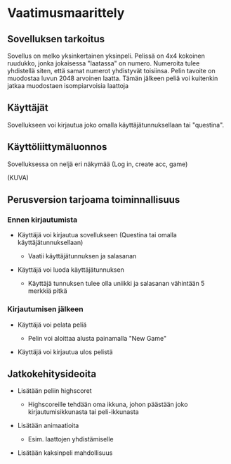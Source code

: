 # Vaatimusmaarittely

## Sovelluksen tarkoitus

Sovellus on melko yksinkertainen yksinpeli. Pelissä on 4x4 kokoinen ruudukko, jonka jokaisessa "laatassa" on numero. Numeroita tulee yhdistellä siten, että samat numerot yhdistyvät toisiinsa. Pelin tavoite on muodostaa luvun 2048 arvoinen laatta. Tämän jälkeen peliä voi kuitenkin jatkaa muodostaen isompiarvoisia laattoja

## Käyttäjät

Sovellukseen voi kirjautua joko omalla käyttäjätunnuksellaan tai "questina". 

## Käyttöliittymäluonnos

Sovelluksessa on neljä eri näkymää (Log in, create acc, game)

(KUVA)



## Perusversion tarjoama toiminnallisuus

### Ennen kirjautumista

- Käyttäjä voi kirjautua sovellukseen (Questina tai omalla käyttäjätunnuksellaan)

  - Vaatii käyttäjätunnuksen ja salasanan
  
- Käyttäjä voi luoda käyttäjätunnuksen

  - Käyttäjä tunnuksen tulee olla uniikki ja salasanan vähintään 5 merkkiä pitkä
  
 ### Kirjautumisen jälkeen
 
 - Käyttäjä voi pelata peliä
 
   - Pelin voi aloittaa alusta painamalla "New Game"
   
 - Käyttäjä voi kirjautua ulos pelistä
 
 
 ## Jatkokehitysideoita
 
 - Lisätään peliin highscoret
   
   - Highscoreille tehdään oma ikkuna, johon päästään joko kirjautumisikkunasta tai peli-ikkunasta
   
 - Lisätään animaatioita
   - Esim. laattojen yhdistämiselle
   
 - Lisätään kaksinpeli mahdollisuus
 
 

